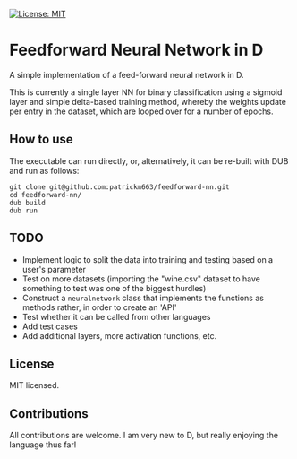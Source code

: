 [![License: MIT](https://img.shields.io/badge/License-MIT-yellow.svg)](https://opensource.org/licenses/MIT)
# Feedforward Neural Network in D
A simple implementation of a feed-forward neural network in D.

This is currently a single layer NN for binary classification using a sigmoid layer and simple delta-based training method, whereby the weights update per entry in the dataset, which are looped over for a number of epochs.

## How to use
The executable can run directly, or, alternatively, it can be re-built with DUB and run as follows:
```
git clone git@github.com:patrickm663/feedforward-nn.git
cd feedforward-nn/
dub build
dub run
```

## TODO
- Implement logic to split the data into training and testing based on a user's parameter
- Test on more datasets (importing the "wine.csv" dataset to have something to test was one of the biggest hurdles)
- Construct a `neuralnetwork` class that implements the functions as methods rather, in order to create an 'API'
- Test whether it can be called from other languages
- Add test cases
- Add additional layers, more activation functions, etc.

## License
MIT licensed.

## Contributions
All contributions are welcome. I am very new to D, but really enjoying the language thus far!
